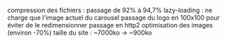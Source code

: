 compression des fichiers : passage de 92% à 94,7%
lazy-loading : ne charge que l'image actuel du carousel
passage du logo en 100x100 pour éviter de le redimensionner
passage en http2
optimisation des images (environ -70%)
taille du site : ~7000ko -> ~900ko
